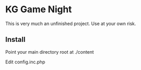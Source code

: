 # KG Game Night

This is very much an unfinished project.  Use at your own risk.

## Install
Point your main directory root at ./content

Edit config.inc.php
